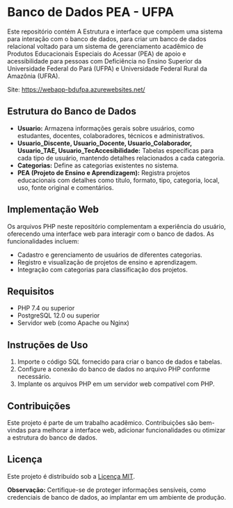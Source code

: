 # Banco de Dados PEA - UFPA

Este repositório contém A Estrutura e interface que compõem uma sistema para interação com o banco de dados, para criar um banco de dados relacional voltado para um sistema de gerenciamento acadêmico de Produtos Educacionais Especiais do Acessar (PEA) de apoio e acessibilidade para pessoas com Deficiência no Ensino Superior da Universidade Federal do Pará (UFPA) e Universidade Federal Rural da Amazônia (UFRA).

Site: <a href="https://bdufpa-app.azurewebsites.net/" target="blank">https://webapp-bdufpa.azurewebsites.net/</a>

## Estrutura do Banco de Dados
- **Usuario:** Armazena informações gerais sobre usuários, como estudantes, docentes, colaboradores, técnicos e administrativos.
- **Usuario_Discente, Usuario_Docente, Usuario_Colaborador, Usuario_TAE, Usuario_TecAccesibilidade:** Tabelas específicas para cada tipo de usuário, mantendo detalhes relacionados a cada categoria.
- **Categorias:** Define as categorias existentes no sistema.
- **PEA (Projeto de Ensino e Aprendizagem):** Registra projetos educacionais com detalhes como título, formato, tipo, categoria, local, uso, fonte original e comentários.

## Implementação Web
Os arquivos PHP neste repositório complementam a experiência do usuário, oferecendo uma interface web para interagir com o banco de dados. As funcionalidades incluem:
- Cadastro e gerenciamento de usuários de diferentes categorias.
- Registro e visualização de projetos de ensino e aprendizagem.
- Integração com categorias para classificação dos projetos.

## Requisitos
- PHP 7.4 ou superior
- PostgreSQL 12.0 ou superior
- Servidor web (como Apache ou Nginx)

## Instruções de Uso
1. Importe o código SQL fornecido para criar o banco de dados e tabelas.
2. Configure a conexão do banco de dados no arquivo PHP conforme necessário.
3. Implante os arquivos PHP em um servidor web compatível com PHP.

## Contribuições
Este projeto é parte de um trabalho acadêmico. Contribuições são bem-vindas para melhorar a interface web, adicionar funcionalidades ou otimizar a estrutura do banco de dados.

## Licença
Este projeto é distribuído sob a [Licença MIT](LICENSE).

**Observação:** Certifique-se de proteger informações sensíveis, como credenciais de banco de dados, ao implantar em um ambiente de produção.



